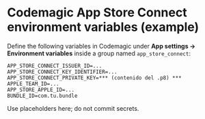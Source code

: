 # Codemagic App Store Connect environment variables (example)

Define the following variables in Codemagic under **App settings → Environment variables** inside a group named `app_store_connect`:

```
APP_STORE_CONNECT_ISSUER_ID=...
APP_STORE_CONNECT_KEY_IDENTIFIER=...
APP_STORE_CONNECT_PRIVATE_KEY=*** (contenido del .p8) ***
APPLE_TEAM_ID=...
APP_STORE_APPLE_ID=...
BUNDLE_ID=com.tu.bundle
```

Use placeholders here; do not commit secrets.

